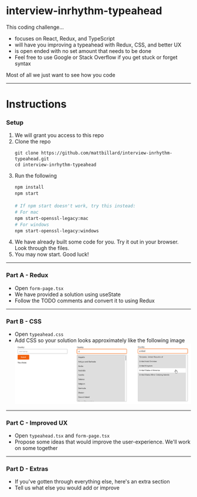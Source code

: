 # interview-inrhythm-typeahead
This coding challenge...
- focuses on React, Redux, and TypeScript
- will have you improving a typeahead with Redux, CSS, and better UX
- is open ended with no set amount that needs to be done
- Feel free to use Google or Stack Overflow if you get stuck or forget syntax

Most of all we just want to see how you code

---

# Instructions

### Setup
1. We will grant you access to this repo
2. Clone the repo
   ```
   git clone https://github.com/mattbillard/interview-inrhythm-typeahead.git
   cd interview-inrhythm-typeahead
   ```
3. Run the following
   ```sh
   npm install
   npm start
   
   # If npm start doesn't work, try this instead:
   # For mac
   npm start-openssl-legacy:mac
   # For windows
   npm start-openssl-legacy:windows
   ```
4. We have already built some code for you. Try it out in your browser. Look through the files.
5. You may now start. Good luck!

---

### Part A - Redux
- Open `form-page.tsx`
- We have provided a solution using useState
- Follow the TODO comments and convert it to using Redux

---

### Part B - CSS
- Open `typeahead.css`
- Add CSS so your solution looks approximately like the following image
   ![Screenshot](./public/images/screenshot.png)

---

### Part C - Improved UX
- Open `typeahead.tsx` and `form-page.tsx`
- Propose some ideas that would improve the user-experience. We'll work on some together

---

### Part D - Extras
- If you've gotten through everything else, here's an extra section
- Tell us what else you would add or improve 
